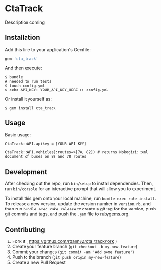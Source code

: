 # CtaTrack

Description coming

## Installation

Add this line to your application's Gemfile:

```ruby
gem 'cta_track'
```

And then execute:

    $ bundle
    # needed to run tests 
    $ touch config.yml
    $ echo API_KEY: YOUR_API_KEY_HERE >> config.yml

Or install it yourself as:

    $ gem install cta_track

## Usage

Basic usage: 

`CtaTrack::API.apikey = [YOUR API KEY]` 

`CtaTrack::API.vehicles(:routes=>[78, 82]) # returns Nokogiri::xml document of buses on 82 and 78 routes`

## Development

After checking out the repo, run `bin/setup` to install dependencies. Then, run `bin/console` for an interactive prompt that will allow you to experiment.

To install this gem onto your local machine, run `bundle exec rake install`. To release a new version, update the version number in `version.rb`, and then run `bundle exec rake release` to create a git tag for the version, push git commits and tags, and push the `.gem` file to [rubygems.org](https://rubygems.org).

## Contributing

1. Fork it ( https://github.com/rdalin82/cta_track/fork )
2. Create your feature branch (`git checkout -b my-new-feature`)
3. Commit your changes (`git commit -am 'Add some feature'`)
4. Push to the branch (`git push origin my-new-feature`)
5. Create a new Pull Request
